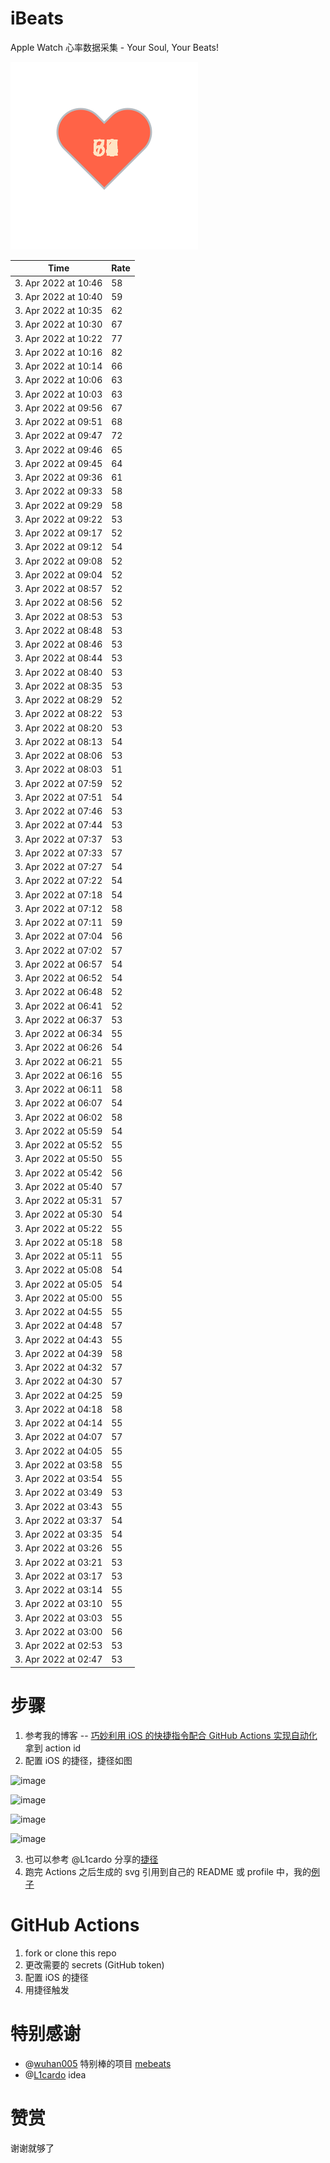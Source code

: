 # iBeats
Apple Watch 心率数据采集 - Your Soul, Your Beats!

![](./files/heart.svg)

<!--START_SECTION:my_heart_rate-->
| Time | Rate | 
 | ---- | ---- | 
| 3. Apr 2022 at 10:46 | 58 |
| 3. Apr 2022 at 10:40 | 59 |
| 3. Apr 2022 at 10:35 | 62 |
| 3. Apr 2022 at 10:30 | 67 |
| 3. Apr 2022 at 10:22 | 77 |
| 3. Apr 2022 at 10:16 | 82 |
| 3. Apr 2022 at 10:14 | 66 |
| 3. Apr 2022 at 10:06 | 63 |
| 3. Apr 2022 at 10:03 | 63 |
| 3. Apr 2022 at 09:56 | 67 |
| 3. Apr 2022 at 09:51 | 68 |
| 3. Apr 2022 at 09:47 | 72 |
| 3. Apr 2022 at 09:46 | 65 |
| 3. Apr 2022 at 09:45 | 64 |
| 3. Apr 2022 at 09:36 | 61 |
| 3. Apr 2022 at 09:33 | 58 |
| 3. Apr 2022 at 09:29 | 58 |
| 3. Apr 2022 at 09:22 | 53 |
| 3. Apr 2022 at 09:17 | 52 |
| 3. Apr 2022 at 09:12 | 54 |
| 3. Apr 2022 at 09:08 | 52 |
| 3. Apr 2022 at 09:04 | 52 |
| 3. Apr 2022 at 08:57 | 52 |
| 3. Apr 2022 at 08:56 | 52 |
| 3. Apr 2022 at 08:53 | 53 |
| 3. Apr 2022 at 08:48 | 53 |
| 3. Apr 2022 at 08:46 | 53 |
| 3. Apr 2022 at 08:44 | 53 |
| 3. Apr 2022 at 08:40 | 53 |
| 3. Apr 2022 at 08:35 | 53 |
| 3. Apr 2022 at 08:29 | 52 |
| 3. Apr 2022 at 08:22 | 53 |
| 3. Apr 2022 at 08:20 | 53 |
| 3. Apr 2022 at 08:13 | 54 |
| 3. Apr 2022 at 08:06 | 53 |
| 3. Apr 2022 at 08:03 | 51 |
| 3. Apr 2022 at 07:59 | 52 |
| 3. Apr 2022 at 07:51 | 54 |
| 3. Apr 2022 at 07:46 | 53 |
| 3. Apr 2022 at 07:44 | 53 |
| 3. Apr 2022 at 07:37 | 53 |
| 3. Apr 2022 at 07:33 | 57 |
| 3. Apr 2022 at 07:27 | 54 |
| 3. Apr 2022 at 07:22 | 54 |
| 3. Apr 2022 at 07:18 | 54 |
| 3. Apr 2022 at 07:12 | 58 |
| 3. Apr 2022 at 07:11 | 59 |
| 3. Apr 2022 at 07:04 | 56 |
| 3. Apr 2022 at 07:02 | 57 |
| 3. Apr 2022 at 06:57 | 54 |
| 3. Apr 2022 at 06:52 | 54 |
| 3. Apr 2022 at 06:48 | 52 |
| 3. Apr 2022 at 06:41 | 52 |
| 3. Apr 2022 at 06:37 | 53 |
| 3. Apr 2022 at 06:34 | 55 |
| 3. Apr 2022 at 06:26 | 54 |
| 3. Apr 2022 at 06:21 | 55 |
| 3. Apr 2022 at 06:16 | 55 |
| 3. Apr 2022 at 06:11 | 58 |
| 3. Apr 2022 at 06:07 | 54 |
| 3. Apr 2022 at 06:02 | 58 |
| 3. Apr 2022 at 05:59 | 54 |
| 3. Apr 2022 at 05:52 | 55 |
| 3. Apr 2022 at 05:50 | 55 |
| 3. Apr 2022 at 05:42 | 56 |
| 3. Apr 2022 at 05:40 | 57 |
| 3. Apr 2022 at 05:31 | 57 |
| 3. Apr 2022 at 05:30 | 54 |
| 3. Apr 2022 at 05:22 | 55 |
| 3. Apr 2022 at 05:18 | 58 |
| 3. Apr 2022 at 05:11 | 55 |
| 3. Apr 2022 at 05:08 | 54 |
| 3. Apr 2022 at 05:05 | 54 |
| 3. Apr 2022 at 05:00 | 55 |
| 3. Apr 2022 at 04:55 | 55 |
| 3. Apr 2022 at 04:48 | 57 |
| 3. Apr 2022 at 04:43 | 55 |
| 3. Apr 2022 at 04:39 | 58 |
| 3. Apr 2022 at 04:32 | 57 |
| 3. Apr 2022 at 04:30 | 57 |
| 3. Apr 2022 at 04:25 | 59 |
| 3. Apr 2022 at 04:18 | 58 |
| 3. Apr 2022 at 04:14 | 55 |
| 3. Apr 2022 at 04:07 | 57 |
| 3. Apr 2022 at 04:05 | 55 |
| 3. Apr 2022 at 03:58 | 55 |
| 3. Apr 2022 at 03:54 | 55 |
| 3. Apr 2022 at 03:49 | 53 |
| 3. Apr 2022 at 03:43 | 55 |
| 3. Apr 2022 at 03:37 | 54 |
| 3. Apr 2022 at 03:35 | 54 |
| 3. Apr 2022 at 03:26 | 55 |
| 3. Apr 2022 at 03:21 | 53 |
| 3. Apr 2022 at 03:17 | 53 |
| 3. Apr 2022 at 03:14 | 55 |
| 3. Apr 2022 at 03:10 | 55 |
| 3. Apr 2022 at 03:03 | 55 |
| 3. Apr 2022 at 03:00 | 56 |
| 3. Apr 2022 at 02:53 | 53 |
| 3. Apr 2022 at 02:47 | 53 |

<!--END_SECTION:my_heart_rate-->

# 步骤
1. 参考我的博客 -- [巧妙利用 iOS 的快捷指令配合 GitHub Actions 实现自动化](https://github.com/yihong0618/gitblog/issues/198) 拿到 action id
2. 配置 iOS 的捷径，捷径如图

![image](https://user-images.githubusercontent.com/15976103/122154218-0db0b480-ce97-11eb-93bb-5aec07c558dc.png)

![image](https://user-images.githubusercontent.com/15976103/122154236-186b4980-ce97-11eb-8e4b-70551a0391ae.png)

![image](https://user-images.githubusercontent.com/15976103/122154268-2d47dd00-ce97-11eb-902e-3acf292265a9.png)

![image](https://user-images.githubusercontent.com/15976103/122174055-fa144680-ceb4-11eb-9be2-3eb83cd516f7.png)

3. 也可以参考 @L1cardo 分享的[捷径](https://www.icloud.com/shortcuts/6ab6047b459c41ad822ad6b94b1c03d4)
4. 跑完 Actions 之后生成的 svg 引用到自己的 README 或 profile 中，我的[例子](https://github.com/yihong0618) 

# GitHub Actions

1. fork or clone this repo
2. 更改需要的 secrets (GitHub token)
3. 配置 iOS 的捷径
4. 用捷径触发

# 特别感谢
- @[wuhan005](https://github.com/wuhan005) 特别棒的项目 [mebeats](https://github.com/wuhan005/mebeats)
- @[L1cardo](https://github.com/L1cardo) idea

# 赞赏
谢谢就够了
